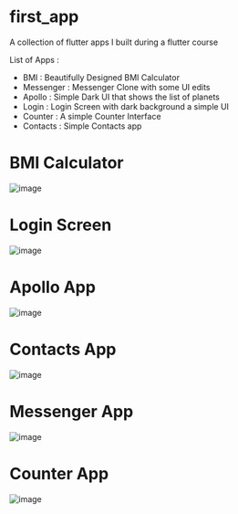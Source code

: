 # first_app

A collection of flutter apps I built during a flutter course

List of Apps :

- BMI : Beautifully Designed BMI Calculator
- Messenger : Messenger Clone with some UI edits
- Apollo : Simple Dark UI that shows the list of planets
- Login : Login Screen with dark background a simple UI
- Counter : A simple Counter Interface
- Contacts : Simple Contacts app


# BMI Calculator
![image](https://github.com/ojpro/1st-flutter-app/assets/108437129/503c54cb-91e9-42fa-b882-71091a51c358)

# Login Screen
![image](https://github.com/ojpro/1st-flutter-app/assets/108437129/b4b216d4-69e1-4885-bcd2-e768cf64130f)

# Apollo App
![image](https://github.com/ojpro/1st-flutter-app/assets/108437129/0a31dba8-9a92-4a28-93c5-db6c8c0b8e9e)

# Contacts App
![image](https://github.com/ojpro/1st-flutter-app/assets/108437129/3cbcaefa-bcc8-488d-9db2-2ff83ad6c412)

# Messenger App
![image](https://github.com/ojpro/1st-flutter-app/assets/108437129/80622323-5bbd-4027-99b1-4c18451fa499)

# Counter App
![image](https://github.com/ojpro/1st-flutter-app/assets/108437129/51d2c23b-c297-44fe-b2b2-45b506db46fe)
